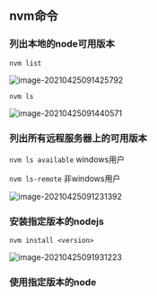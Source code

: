 ## nvm命令

### 列出本地的node可用版本

`nvm list`

![image-20210425091425792](https://gitee.com/wu_kang0718/image/raw/master//20210425091427003.png)

`nvm ls`

![image-20210425091440571](https://gitee.com/wu_kang0718/image/raw/master//20210425091452206.png)

### 列出所有远程服务器上的可用版本

`nvm ls available` windows用户

`nvm ls-remote` 非windows用户

![image-20210425091231392](https://gitee.com/wu_kang0718/image/raw/master//20210425091232639.png)

### 安装指定版本的nodejs

`nvm install <version>`

![image-20210425091931223](https://gitee.com/wu_kang0718/image/raw/master//20210425091932496.png)

### 使用指定版本的node










































































